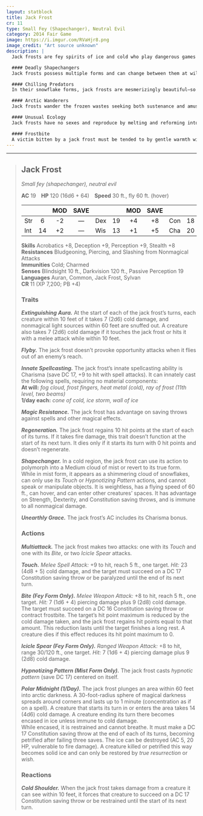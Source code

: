 ```yaml
---
layout: statblock
title: Jack Frost
cr: 11
type: Small Fey (Shapechanger), Neutral Evil
category: 2014 Fair Game
image: https://i.imgur.com/RVaHjr8.png
image_credit: "Art source unknown"
description: |
  Jack frosts are fey spirits of ice and cold who play dangerous games with the lives of mortals that wander into their territory. Cruel and capricious, they take great joy in the cold, frigid death of others, and will play elaborate games with the lives of those passing through their lands. Lurking near mountain tops or in arctic terrain, they delight in tormenting helpless creatures and subsist on the body heat they drain from victims.

  #### Deadly Shapechangers
  Jack frosts possess multiple forms and can change between them at will. They may appear as a flurry of beautiful, intricately patterned snowflakes, a vaporous white cloud, or as small, pale blue fey with silver eyes and icicle-like hair. Even in the harshest snowstorms, they wear only gauzy white clothing and go barefoot. Regardless of form, their mischievous smiles and beguiling nature conceal their malice.

  #### Chilling Predators
  In their snowflake forms, jack frosts are mesmerizingly beautiful—so much so that travelers often stand entranced beneath their swirling descent. Once close enough, they transform into clouds of freezing vapor, sweeping over victims to sap their warmth. When the prey weakens, they assume their true forms to deliver chilling touches or freezing bites. Each touch sends searing cold through the victim’s veins, paralyzing and numbing flesh. Those left untreated soon succumb to frostbite and decay.

  #### Arctic Wanderers
  Jack frosts wander the frozen wastes seeking both sustenance and amusement. They live for their cruel games, toying with mortals as they drain their heat. With alien minds and twisted logic, they see torment as play—each death another victory in their endless winter games.

  #### Unusual Ecology
  Jack frosts have no sexes and reproduce by melting and reforming into two separate beings. They scatter treasure from past victims to lure new prey into their icy domains. Beyond their cruel games, they have no use for wealth or material possessions.

  #### Frostbite
  A victim bitten by a jack frost must be tended to by gentle warmth within 1d4 hours or risk gangrene and permanent injury. If untreated, the creature gains a lingering injury as the infected flesh freezes and dies.
---
```


___
> ## Jack Frost
> *Small fey (shapechanger), neutral evil*
>
> **AC** 19 **HP** 120 (16d6 + 64) **Speed** 30 ft., fly 60 ft. (hover)
>
> | | | MOD | SAVE | | | MOD | SAVE | | | MOD | SAVE |
> |:--|:-:|:----:|:----:|:--|:-:|:----:|:----:|:--|:-:|:----:|:----:|
> |Str| 6| -2 | — |Dex| 19| +4 | +8 |Con| 18| +4 | — |
> |Int| 14| +2 | — |Wis| 13| +1 | +5 |Cha| 20| +5 | — |
>
> **Skills** Acrobatics +8, Deception +9, Perception +9, Stealth +8  
> **Resistances** Bludgeoning, Piercing, and Slashing from Nonmagical Attacks  
> **Immunities** Cold; Charmed  
> **Senses** Blindsight 10 ft., Darkvision 120 ft., Passive Perception 19  
> **Languages** Auran, Common, Jack Frost, Sylvan  
> **CR** 11 (XP 7,200; PB +4)
>
> ### Traits
>
> ***Extinguishing Aura.*** At the start of each of the jack frost’s turns, each creature within 10 feet of it takes 7 (2d6) cold damage, and nonmagical light sources within 60 feet are snuffed out. A creature also takes 7 (2d6) cold damage if it touches the jack frost or hits it with a melee attack while within 10 feet.  
>
> ***Flyby.*** The jack frost doesn’t provoke opportunity attacks when it flies out of an enemy’s reach.  
>
> ***Innate Spellcasting.*** The jack frost’s innate spellcasting ability is Charisma (save DC 17, +9 to hit with spell attacks). It can innately cast the following spells, requiring no material components:  
> **At will:** *fog cloud, frost fingers, heat metal (cold), ray of frost (11th level, two beams)*  
> **1/day each:** *cone of cold, ice storm, wall of ice*  
>
> ***Magic Resistance.*** The jack frost has advantage on saving throws against spells and other magical effects.  
>
> ***Regeneration.*** The jack frost regains 10 hit points at the start of each of its turns. If it takes fire damage, this trait doesn’t function at the start of its next turn. It dies only if it starts its turn with 0 hit points and doesn’t regenerate.  
>
> ***Shapechanger.*** In a cold region, the jack frost can use its action to polymorph into a Medium cloud of mist or revert to its true form.  
> While in mist form, it appears as a shimmering cloud of snowflakes, can only use its *Touch* or *Hypnotizing Pattern* actions, and cannot speak or manipulate objects. It is weightless, has a flying speed of 60 ft., can hover, and can enter other creatures’ spaces. It has advantage on Strength, Dexterity, and Constitution saving throws, and is immune to all nonmagical damage.  
>
> ***Unearthly Grace.*** The jack frost’s AC includes its Charisma bonus.  
>
> ### Actions
>
> ***Multiattack.*** The jack frost makes two attacks: one with its *Touch* and one with its *Bite*, or two *Icicle Spear* attacks.  
>
> ***Touch.*** *Melee Spell Attack:* +9 to hit, reach 5 ft., one target. *Hit:* 23 (4d8 + 5) cold damage, and the target must succeed on a DC 17 Constitution saving throw or be paralyzed until the end of its next turn.  
>
> ***Bite (Fey Form Only).*** *Melee Weapon Attack:* +8 to hit, reach 5 ft., one target. *Hit:* 7 (1d6 + 4) piercing damage plus 9 (2d8) cold damage. The target must succeed on a DC 16 Constitution saving throw or contract frostbite. The target’s hit point maximum is reduced by the cold damage taken, and the jack frost regains hit points equal to that amount. This reduction lasts until the target finishes a long rest. A creature dies if this effect reduces its hit point maximum to 0.  
>
> ***Icicle Spear (Fey Form Only).*** *Ranged Weapon Attack:* +8 to hit, range 30/120 ft., one target. *Hit:* 7 (1d6 + 4) piercing damage plus 9 (2d8) cold damage.  
>
> ***Hypnotizing Pattern (Mist Form Only).*** The jack frost casts *hypnotic pattern* (save DC 17) centered on itself.  
>
> ***Polar Midnight (1/Day).*** The jack frost plunges an area within 60 feet into arctic darkness. A 30-foot-radius sphere of magical darkness spreads around corners and lasts up to 1 minute (concentration as if on a spell). A creature that starts its turn in or enters the area takes 14 (4d6) cold damage. A creature ending its turn there becomes encased in ice unless immune to cold damage.  
> While encased, it is restrained and cannot breathe. It must make a DC 17 Constitution saving throw at the end of each of its turns, becoming petrified after failing three saves. The ice can be destroyed (AC 5, 20 HP, vulnerable to fire damage). A creature killed or petrified this way becomes solid ice and can only be restored by *true resurrection* or *wish*.  
>
> ### Reactions
>
> ***Cold Shoulder.*** When the jack frost takes damage from a creature it can see within 10 feet, it forces that creature to succeed on a DC 17 Constitution saving throw or be restrained until the start of its next turn.
